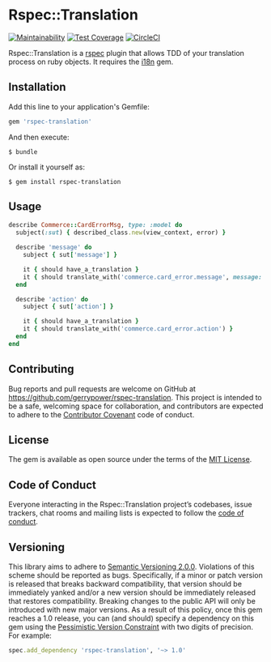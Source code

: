 # Rspec::Translation

[![Maintainability](https://api.codeclimate.com/v1/badges/6349f2944ae10b03e9fa/maintainability)](https://codeclimate.com/github/gerrypower/rspec-translation/maintainability) [![Test Coverage](https://api.codeclimate.com/v1/badges/6349f2944ae10b03e9fa/test_coverage)](https://codeclimate.com/github/gerrypower/rspec-translation/test_coverage) [![CircleCI](https://circleci.com/gh/gerrypower/rspec-translation.svg?style=svg)](https://circleci.com/gh/gerrypower/rspec-translation) 



Rspec::Translation is a [rspec](https://github.com/rspec/rspec) plugin that allows TDD of your translation process on ruby objects. It requires the [i18n](https://github.com/ruby-i18n/i18n) gem.

## Installation

Add this line to your application's Gemfile:

```ruby
gem 'rspec-translation'
```

And then execute:

    $ bundle

Or install it yourself as:

    $ gem install rspec-translation

## Usage

```ruby
describe Commerce::CardErrorMsg, type: :model do
  subject(:sut) { described_class.new(view_context, error) }

  describe 'message' do
    subject { sut['message'] }

    it { should have_a_translation }
    it { should translate_with('commerce.card_error.message', message: error_message, code: code) }
  end

  describe 'action' do
    subject { sut['action'] }

    it { should have_a_translation }
    it { should translate_with('commerce.card_error.action') }
  end
end
```



## Contributing

Bug reports and pull requests are welcome on GitHub at https://github.com/gerrypower/rspec-translation. This project is intended to be a safe, welcoming space for collaboration, and contributors are expected to adhere to the [Contributor Covenant](http://contributor-covenant.org) code of conduct.

## License

The gem is available as open source under the terms of the [MIT License](https://opensource.org/licenses/MIT).

## Code of Conduct

Everyone interacting in the Rspec::Translation project’s codebases, issue trackers, chat rooms and mailing lists is expected to follow the [code of conduct](https://github.com/[USERNAME]/rspec-translation/blob/master/CODE_OF_CONDUCT.md).

## Versioning

This library aims to adhere to [Semantic Versioning 2.0.0](http://semver.org/). Violations of this scheme should be reported as
bugs. Specifically, if a minor or patch version is released that breaks backward compatibility, that
version should be immediately yanked and/or a new version should be immediately released that restores
compatibility. Breaking changes to the public API will only be introduced with new major versions. As a
result of this policy, once this gem reaches a 1.0 release, you can (and should) specify a dependency on
this gem using the [Pessimistic Version Constraint](http://docs.rubygems.org/read/chapter/16#page74) with
two digits of precision. For example:

```ruby
spec.add_dependency 'rspec-translation', '~> 1.0'
```

